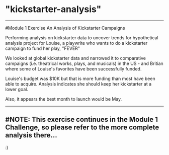 # "kickstarter-analysis" 
---
#Module 1 Exercise
An Analysis of Kickstarter Campaigns 

Performing analysis on kickstarter data to uncover trends for hypothetical analysis project for Louise, a playwrite who wants to do a kickstarter campaign to fund her play, "FEVER"

We looked at global kickstarter data and narrowed it to comparative campaigns (i.e. theatrical works, plays, and musicals) in the US  - and Britian where some of Louise's favorites have been successfully funded.

Louise's budget was $10K but that is more funding than most have been able to acquire.  Analysis indicates she should keep her kickstarter at a lower goal. 

Also, it appears the best month to launch would be May.

---
#NOTE:
This exercise continues in the Module 1 Challenge, so please refer to the more complete analysis there...
---
:)
